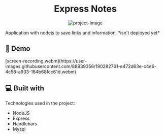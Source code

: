 <h1 align="center" id="title">Express Notes</h1>

<p align="center"><img src="" alt="project-image"></p>

<p id="description">Application with nodejs to save links and information. *isn't deployed yet*</p>

<h2>🚀 Demo</h2>
 [screen-recording.webm](https://user-images.githubusercontent.com/88939356/190282761-e472d63e-c4e6-4c58-a933-164b68fcc61d.webm)
  
<h2>💻 Built with</h2>

Technologies used in the project:

*   NodeJS
*   Express
*   Handlebars
*   Mysql
